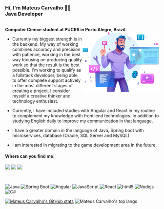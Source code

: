 ### Hi, I'm Mateus Carvalho 🐱‍👤 <br> Java Developer
<br>
<strong>Computer Cience student at PUCRS in Porto Alegre, Brazil.</strong>

<img src="img/19362653 [Convertido].png" min-width="200px" max-width="200px" width="250px" align="right" alt="Computador iuriCode">
<div>

<p align="left">
  
- Currently my biggest strength is in the backend. My way of working combines accuracy and precision with patience, working in the best way focusing on producing quality work so that the result is the best possible. I'm working to qualify as a fullstack developer,  being able to offer complete support actively in the most different stages of creating a project. I consider myself a creative thinker and technology enthusiast.
  
- Currently, I have included studies with Angular and React in my routine to complement my knowledge with front-end technologies. In addition to studying English daily to improve my communication in that language.
  
- I have a greater domain in the language of Java, Spring boot with microservices, database (Oracle, SQL Server and MySQL)

- I am interested in migrating to the game development area in the future.
</p>


#### Where can you find me:

<p align="left">
  <a href="mailto:mateus.oak99@gmail.com" alt="Gmail">
  <img src="https://img.shields.io/badge/-Gmail-FF0000?style=flat-square&labelColor=FF0000&logo=gmail&logoColor=white" border="0" /></a>

  <a href="https://www.linkedin.com/in/mateuscarvalho99" alt="Linkedin">
  <img src="https://img.shields.io/badge/-Linkedin-0e76a8?style=flat-square&logo=Linkedin&logoColor=white" border="0" /></a>

  <a href="https://www.instagram.com/oak99x/" alt="Instagram">
  <img src="https://img.shields.io/badge/-Instagram-DF0174?style=flat-square&labelColor=DF0174&logo=instagram&logoColor=white" border="0" /></a>
</p>

<br>
<p align="left">
  <img alt="Java" src="https://img.shields.io/badge/-Java-d78732?style=flat-square&logo=Java&logoColor=black" />
  <img alt="Spring Boot" src="https://img.shields.io/badge/-Spring%20Boot-green?style=flat-square&logo=Spring&logoColor=white" />
  <img alt="Angular" src="https://img.shields.io/badge/-Angular-dd0031?style=flat-square&logo=angular&logoColor=white" />
  <img alt="JavaScript" src="https://img.shields.io/badge/-JavaScript-fcdc00?style=flat-square&logo=JavaScript&logoColor=white" />
  <img alt="React" src="https://img.shields.io/badge/-React-45b8d8?style=flat-square&logo=react&logoColor=white" />
  <img alt="html5" src="https://img.shields.io/badge/-HTML5-E34F26?style=flat-square&logo=html5&logoColor=white" />
  <img alt="Nodejs" src="https://img.shields.io/badge/-Nodejs-43853d?style=flat-square&logo=Node.js&logoColor=white" />
  <img alt="C#" src="https://img.shields.io/badge/-C%23-rgb(50%2C%2050%2C%20100)?style=flat-square&logo=c-sharp&logoColor=white" />
</p>


[![Mateus Carvalho's GitHub stats](https://github-readme-stats.vercel.app/api?username=oak99x&show_icons=true&line_height=40&card_width=450&theme=midnight-purple&title_color=c760ef&icon_color=c760ef&include_all_commits=true)](https://github.com/oak99x)
![Mateus Carvalho's top langs](https://github-readme-stats.vercel.app/api/top-langs/?username=oak99x&hide=makefile,batchfile,c,basic,haskell,dockerfile&card_width=380px&langs_count=16&theme=midnight-purple&layout=compact&title_color=c760ef&icon_color=c760ef)
